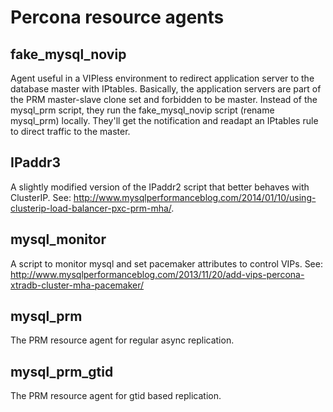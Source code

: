 Percona resource agents
=======================

fake_mysql_novip  
----------------

Agent useful in a VIPless environment to redirect application server to the database master with IPtables.  Basically, the application servers are part of the PRM master-slave clone set and forbidden to be master.  Instead of the mysql_prm script, they run the fake_mysql_novip script (rename mysql_prm) locally.  They'll get the notification and readapt an IPtables rule to direct traffic to the master.

IPaddr3  
------- 

A slightly modified version of the IPaddr2 script that better behaves with ClusterIP. See: http://www.mysqlperformanceblog.com/2014/01/10/using-clusterip-load-balancer-pxc-prm-mha/.


mysql_monitor  
-------------

A script to monitor mysql and set pacemaker attributes to control VIPs.  See: http://www.mysqlperformanceblog.com/2013/11/20/add-vips-percona-xtradb-cluster-mha-pacemaker/


mysql_prm  
---------

The PRM resource agent for regular async replication.


mysql_prm_gtid
-----------

The PRM resource agent for gtid based replication.

